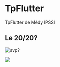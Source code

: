 # TpFlutter
TpFlutter de Médy IPSSI

## Le 20/20?

![svp?](https://media.giphy.com/media/v1.Y2lkPTc5MGI3NjExNTg2MXR6N2h4cHpwcjV1NG9raTBienV0aDI4Y3E4czI2c2Jhd3F2NiZlcD12MV9naWZzX3NlYXJjaCZjdD1n/2aw9gwZlltbdX92b4w/giphy.gif)

![](https://media.giphy.com/media/v1.Y2lkPTc5MGI3NjExMHE2dTJqcDhraTlrYnVyYjVuajAyaGg4Z2NnbXZ2cDJxZzVwa3EyOSZlcD12MV9naWZzX3NlYXJjaCZjdD1n/gKfyusl0PRPdTNmwnD/giphy.gif)
